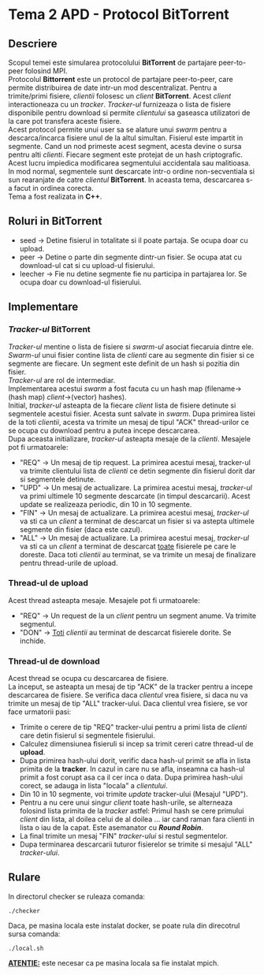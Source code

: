 # Tema 2 APD - Protocol BitTorrent

## Descriere
Scopul temei este simularea protocolului **BitTorrent** de partajare peer-to-peer folosind MPI.  
Protocolul **Bittorrent** este un protocol de partajare peer-to-peer, care permite distribuirea de
date intr-un mod descentralizat. Pentru a trimite/primi fisiere, *clientii* folosesc un *client*
**BitTorrent**. Acest *client* interactioneaza cu un *tracker*. *Tracker-ul* furnizeaza o lista de
fisiere disponibile pentru download si permite *clientului* sa gaseasca utilizatori de la care pot
transfera aceste fisiere.  
Acest protocol permite unui user sa se alature unui *swarm* pentru a descarca/incarca fisiere unul
de la altul simultan. Fisierul este impartit in segmente. Cand un nod primeste acest segment, acesta
devine o sursa pentru alti *clienti*. Fiecare segment este protejat de un hash criptografic. Acest
lucru impiedica modificarea segmentului accidentala sau malitioasa.  
In mod normal, segmentele sunt descarcate intr-o ordine non-secventiala si sun rearanjate de catre
*clientul* **BitTorrent**. In aceasta tema, descarcarea s-a facut in ordinea corecta.  
Tema a fost realizata in **C++**.

## Roluri in **BitTorrent**
- seed -> Detine fisierul in totalitate si il poate partaja. Se ocupa doar cu upload.
- peer -> Detine o parte din segmente dintr-un fisier. Se ocupa atat cu download-ul cat si cu
  upload-ul fisierului.
- leecher -> Fie nu detine segmente fie nu participa in partajarea lor. Se ocupa doar cu download-ul
  fisierului.

## Implementare

### *Tracker-ul* **BitTorrent**
*Tracker-ul* mentine o lista de fisiere si *swarm-ul* asociat fiecaruia dintre ele. *Swarm-ul* unui
fisier contine lista de *clienti* care au segmente din fisier si ce segmente are fiecare. Un segment
este definit de un hash si pozitia din fisier.  
*Tracker-ul* are rol de intermediar.  
Implementarea acestui *swarm* a fost facuta cu un hash map (filename->(hash
map) *client*->(vector) hashes).  
Initial, *tracker-ul* asteapta de la fiecare *client* lista de fisiere detinute si segmentele acestui
fisier. Acesta sunt salvate in *swarm*. Dupa primirea listei de la toti *clientii*, acesta va trimite
un mesaj de tipul "ACK" thread-urilor ce se ocupa cu download pentru a putea incepe descarcarea.  
Dupa aceasta initializare, *tracker-ul* asteapta mesaje de la *clienti*. Mesajele pot fi urmatoarele:
- "REQ" -> Un mesaj de tip request. La primirea acestui mesaj, tracker-ul va trimite clientului
  lista de *clienti* ce detin segmente din fisierul dorit dar si segmentele detinute.
- "UPD" -> Un mesaj de actualizare. La primirea acestui mesaj, *tracker-ul* va primi ultimele 10
  segmente descarcate (in timpul descarcarii). Acest update se realizeaza periodic, din 10 in 10 segmente.
- "FIN" -> Un mesaj de actualizare. La primirea acestui mesaj, *tracker-ul* va sti ca un *client* a
  terminat de descarcat un fisier si va astepta ultimele segmente din fisier (daca este cazul).
- "ALL" -> Un mesaj de actualizare. La primirea acestui mesaj, *tracker-ul* va sti ca un *client* a
  terminat de descarcat <u>toate</u> fisierele pe care le doreste. Daca toti *clientii* au terminat,
  se va trimite un mesaj de finalizare pentru thread-urile de upload.

### Thread-ul de **upload**
Acest thread asteapta mesaje. Mesajele pot fi urmatoarele:
- "REQ" -> Un request de la un *client* pentru un segment anume. Va trimite segmentul.
- "DON" -> <u>Toti</u> *clientii* au terminat de descarcat fisierele dorite. Se inchide.

### Thread-ul de **download**
Acest thread se ocupa cu descarcarea de fisiere.  
La inceput, se asteapta un mesaj de tip "ACK" de la tracker pentru a incepe descarcarea de fisiere.
Se verifica daca *clientul* vrea fisiere, si daca nu va trimite un mesaj de tip "ALL" tracker-ului.
Daca clientul vrea fisiere, se vor face urmatorii pasi:
- Trimite o cerere de tip "REQ" tracker-ului pentru a primi lista de *clienti* care detin fisierul
  si segmentele fisierului. 
- Calculez dimensiunea fisieruli si incep sa trimit cereri catre thread-ul de **upload**. 
- Dupa primirea hash-ului dorit, verific daca hash-ul primit se afla in lista primita
  de la **tracker**. In cazul in care nu se afla, inseamna ca hash-ul primit a fost corupt asa ca il
  cer inca o data. Dupa primirea hash-ului corect, se adauga in lista "locala" a *clientului*. 
- Din 10 in 10 segmente, voi trimite *update* tracker-ului (Mesajul "UPD").
- Pentru a nu cere unui singur *client* toate hash-urile, se alterneaza folosind lista primita de la
  *tracker* astfel: Primul hash se cere primului *client* din lista, al doilea celui de al doilea
  ... iar cand raman fara clienti in lista o iau de la capat. Este asemanator cu ***Round Robin***.
- La final trimite un mesaj "FIN" *tracker-ului* si restul segmentelor.
- Dupa terminarea descarcarii tuturor fisierelor se trimite si mesajul "ALL" *tracker-ului*.

## Rulare
In directorul checker se ruleaza comanda:
```
./checker
```
Daca, pe masina locala este instalat docker, se poate rula din direcotrul sursa comanda:
```
./local.sh
```
<u>**ATENTIE:**</u> este necesar ca pe masina locala sa fie instalat mpich.
